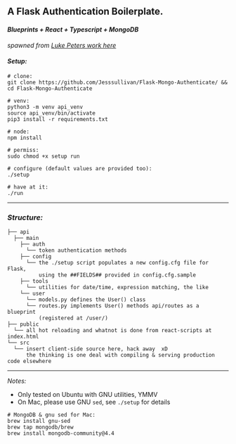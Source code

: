 ## A Flask Authentication Boilerplate.
#### *Blueprints + React + Typescript + MongoDB*

*spawned from* [*Luke Peters work here*](https://github.com/LukePeters/flask-mongo-api-boilerplate)

#### *Setup:*

```
# clone:
git clone https://github.com/Jesssullivan/Flask-Mongo-Authenticate/ && cd Flask-Mongo-Authenticate

# venv:
python3 -m venv api_venv
source api_venv/bin/activate
pip3 install -r requirements.txt

# node:
npm install

# permiss:
sudo chmod +x setup run

# configure (default values are provided too):
./setup

# have at it:
./run
```



- - -



### *Structure:*



```console
├── api
  ├── main
    ├── auth
      └── token authentication methods
    ├── config
      └── the ./setup script populates a new config.cfg file for Flask,
          using the ##FIELDS## provided in config.cfg.sample
    ├── tools
      └── utilities for date/time, expression matching, the like
    └── user
      └── models.py defines the User() class
      └── routes.py implements User() methods api/routes as a blueprint
          (registered at /user/)
├── public
  └── all hot reloading and whatnot is done from react-scripts at index.html
└── src
  └── insert client-side source here, hack away  xD
      the thinking is one deal with compiling & serving production code elsewhere
```


- - -

*Notes:*

- Only tested on Ubuntu with GNU utilities, YMMV
- On Mac, please use GNU `sed`, see `./setup` for details

```
# MongoDB & gnu sed for Mac:
brew install gnu-sed
brew tap mongodb/brew
brew install mongodb-community@4.4
```
